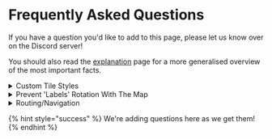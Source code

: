 # Frequently Asked Questions

If you have a question you'd like to add to this page, please let us know over on the Discord server!

You should also read the [explanation](../getting-started/explanation/ "mention") page for a more generalised overview of the most important facts.

<details>

<summary>Custom Tile Styles</summary>

Unfortunately, this library cannot provide this functionality.

Raster tiles are pre-rendered by the tile server, and cannot be changed on the fly. Filters can be applied, such as an emulated dark mode, but these effects do not look great. This is a limitation of the technology, not this library.

However, tilesets can be styled. This is the most effective way of using custom styles. These methods may help you with this:&#x20;

* You may wish to use a commercial service like Mapbox Studio, which allows you to style multiple tilesets. See [using-mapbox.md](../tile-servers/using-mapbox.md "mention").
* Alternatively, you can experiment with vector tiles. These are not pre-rendered, and so allow any style you desire to be applied on the fly. See [#vector-tiles](../getting-started/explanation/raster-vs-vector-tiles.md#vector-tiles "mention").
* Your last option is to serve tiles yourself. See [other-options.md](../tile-servers/other-options.md "mention").

</details>

<details>

<summary>Prevent 'Labels' Rotation With The Map</summary>

See [#custom-tile-styles](frequently-asked-questions.md#custom-tile-styles "mention"). The reasoning is the same: we don't have control over the stuff inside the `TileLayer`.

</details>

<details>

<summary>Routing/Navigation</summary>

See [#routing-navigation](../layers/polyline-layer.md#routing-navigation "mention").

</details>

{% hint style="success" %}
We're adding questions here as we get them!
{% endhint %}
